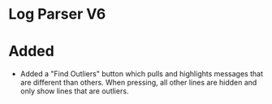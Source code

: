 # Log Parser V6

# Added
- Added a "Find Outliers" button which pulls and highlights messages that are different than others. When pressing, all other lines are hidden and only show lines that are outliers.
